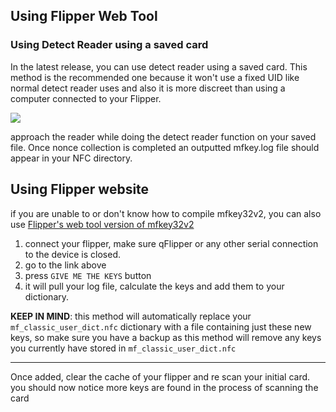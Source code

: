 
## Using Flipper Web Tool

### Using Detect Reader using a saved card
In the latest release, you can use detect reader using a saved card. This method is the recommended one because it won't use a fixed UID like normal detect reader uses and also it is more discreet than using a computer connected to your Flipper.
 
 
![](https://user-images.githubusercontent.com/45500329/201108244-7dc02b7a-fd82-4446-85e3-c44e852c69b7.gif)

approach the reader while doing the detect reader function on your saved file. Once nonce collection is completed an outputted mfkey.log file should appear in your NFC directory. 

## Using Flipper website
if you are unable to or don't know how to compile mfkey32v2, you can also use [Flipper's web tool version of mfkey32v2](https://lab.flipper.net/nfc-tools)
 
1. connect your flipper, make sure qFlipper or any other serial connection to the device is closed. 
2. go to the link above
3. press `GIVE ME THE KEYS` button
4. it will pull your log file, calculate the keys and add them to your dictionary.
 
**KEEP IN MIND**: this method will automatically replace your `mf_classic_user_dict.nfc` dictionary with a file containing just these new keys, so make sure you have a backup as this method will remove any keys you currently have stored in `mf_classic_user_dict.nfc`

---
Once added, clear the cache of your flipper and re scan your initial card. you should now notice more keys are found in the process of scanning the card